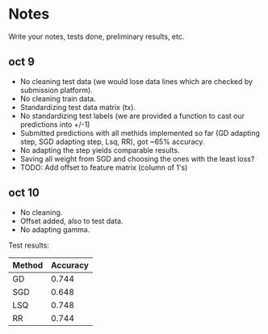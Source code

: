 # Notes
Write your notes, tests done, preliminary results, etc.

## oct 9

+ No cleaning test data (we would lose data lines which are checked by submission platform).
+ No cleaning train data.
+ Standardizing test data matrix (tx).
+ No standardizing test labels (we are provided a function to cast our predictions into +/-1)
+ Submitted predictions with all methids implemented so far (GD adapting step, SGD adapting step, Lsq, RR), got ~65% accuracy.
+ No adapting the step yields comparable results.
+ Saving all weight from SGD and choosing the ones with the least loss?
+ TODO: Add offset to feature matrix (column of 1's)
## oct 10

+ No cleaning.
+ Offset added, also to test data.
+ No adapting gamma.

Test results:


| Method | Accuracy |
|--------|----------|
| GD     | 0.744    |
| SGD    | 0.648    |
| LSQ    | 0.748    |
| RR     | 0.744    |
